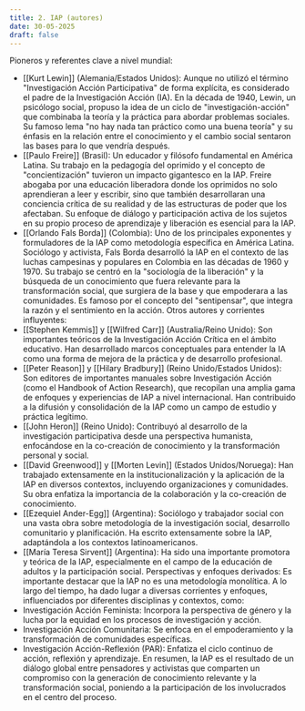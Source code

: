 ```yaml
---
title: 2. IAP (autores)
date: 30-05-2025
draft: false
---
```

Pioneros y referentes clave a nivel mundial:

 * [[Kurt Lewin]] (Alemania/Estados Unidos): Aunque no utilizó el término "Investigación Acción Participativa" de forma explícita, es considerado el padre de la Investigación Acción (IA). En la década de 1940, Lewin, un psicólogo social, propuso la idea de un ciclo de "investigación-acción" que combinaba la teoría y la práctica para abordar problemas sociales. Su famoso lema "no hay nada tan práctico como una buena teoría" y su énfasis en la relación entre el conocimiento y el cambio social sentaron las bases para lo que vendría después.
 * [[Paulo Freire]] (Brasil): Un educador y filósofo fundamental en América Latina. Su trabajo en la pedagogía del oprimido y el concepto de "concientización" tuvieron un impacto gigantesco en la IAP. Freire abogaba por una educación liberadora donde los oprimidos no solo aprendieran a leer y escribir, sino que también desarrollaran una conciencia crítica de su realidad y de las estructuras de poder que los afectaban. Su enfoque de diálogo y participación activa de los sujetos en su propio proceso de aprendizaje y liberación es esencial para la IAP.
 * [[Orlando Fals Borda]] (Colombia): Uno de los principales exponentes y formuladores de la IAP como metodología específica en América Latina. Sociólogo y activista, Fals Borda desarrolló la IAP en el contexto de las luchas campesinas y populares en Colombia en las décadas de 1960 y 1970. Su trabajo se centró en la "sociología de la liberación" y la búsqueda de un conocimiento que fuera relevante para la transformación social, que surgiera de la base y que empoderara a las comunidades. Es famoso por el concepto del "sentipensar", que integra la razón y el sentimiento en la acción.
Otros autores y corrientes influyentes:
 * [[Stephen Kemmis]] y [[Wilfred Carr]] (Australia/Reino Unido): Son importantes teóricos de la Investigación Acción Crítica en el ámbito educativo. Han desarrollado marcos conceptuales para entender la IA como una forma de mejora de la práctica y de desarrollo profesional.
 * [[Peter Reason]] y [[Hilary Bradbury]] (Reino Unido/Estados Unidos): Son editores de importantes manuales sobre Investigación Acción (como el Handbook of Action Research), que recopilan una amplia gama de enfoques y experiencias de IAP a nivel internacional. Han contribuido a la difusión y consolidación de la IAP como un campo de estudio y práctica legítimo.
 * [[John Heron]] (Reino Unido): Contribuyó al desarrollo de la investigación participativa desde una perspectiva humanista, enfocándose en la co-creación de conocimiento y la transformación personal y social.
 * [[David Greenwood]] y [[Morten Levin]] (Estados Unidos/Noruega): Han trabajado extensamente en la institucionalización y la aplicación de la IAP en diversos contextos, incluyendo organizaciones y comunidades. Su obra enfatiza la importancia de la colaboración y la co-creación de conocimiento.
 * [[Ezequiel Ander-Egg]] (Argentina): Sociólogo y trabajador social con una vasta obra sobre metodología de la investigación social, desarrollo comunitario y planificación. Ha escrito extensamente sobre la IAP, adaptándola a los contextos latinoamericanos.
 * [[María Teresa Sirvent]] (Argentina): Ha sido una importante promotora y teórica de la IAP, especialmente en el campo de la educación de adultos y la participación social.
Perspectivas y enfoques derivados:
Es importante destacar que la IAP no es una metodología monolítica. A lo largo del tiempo, ha dado lugar a diversas corrientes y enfoques, influenciados por diferentes disciplinas y contextos, como:
 * Investigación Acción Feminista: Incorpora la perspectiva de género y la lucha por la equidad en los procesos de investigación y acción.
 * Investigación Acción Comunitaria: Se enfoca en el empoderamiento y la transformación de comunidades específicas.
 * Investigación Acción-Reflexión (PAR): Enfatiza el ciclo continuo de acción, reflexión y aprendizaje.
En resumen, la IAP es el resultado de un diálogo global entre pensadores y activistas que comparten un compromiso con la generación de conocimiento relevante y la transformación social, poniendo a la participación de los involucrados en el centro del proceso.
